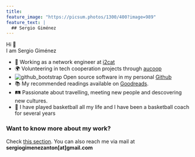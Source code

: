 ```yaml
---
title: 
feature_image: "https://picsum.photos/1300/400?image=989"
feature_text: |
  ## Sergio Giménez
---
```


Hi 👋  
I am Sergio Giménez

* 📡 Working as a network engineer at [i2cat](https://i2cat.net/)
* 🌍 Volunteering in tech cooperation projects through [aucoop](https://aucoop.upc.edu/en)
* ![github_bootstrap](https://icons.getbootstrap.com/icons/github.svg) Open source software in my personal [Github](https://github.com/sergio-gimenez)
* 📚 My recommended readings available on [Goodreads](https://www.goodreads.com/review/list/127709049-sergio-gim-nez?ref=nav_mybooks).
* 🛤 Passionate about travelling, meeting new people and descovering new cultures.
* 🏀 I have played basketball all my life and I have been a basketball coach for several years

### Want to know more about my work?

 Check [this section](/about/). You can also reach me via mail at __sergiogimenezanton[at]gmail.com__
